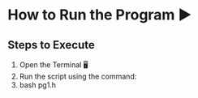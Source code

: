 # How to Run the Program ▶️

## Steps to Execute

1. Open the Terminal 🖥️
2. Run the script using the command:
3. bash pg1.h
